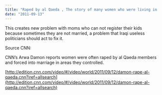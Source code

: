```yaml
---
title: "Raped by al Qaeda , The story of many women who were living in the areas controlled by al Qaeda"
date: "2011-09-13"
---
```


This creates new problem with moms who can not register their kids because sometimes they are not married, a problem that Iraqi useless politicians should act to fix it.

Source CNN:

CNN’s Arwa Damon reports women were often raped by al Qaeda members and forced into marriage in areas they controlled.

[http://edition.cnn.com/video/#/video/world/2011/09/12/damon-rape-al-qaeda.cnn?iref=allsearch](http://edition.cnn.com/video/#/video/world/2011/09/12/damon-rape-al-qaeda.cnn?iref=allsearch)
